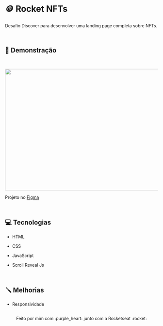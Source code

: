 # :coin: Rocket NFTs 

Desafio Discover para desenvolver uma landing page completa sobre NFTs.

<br>

  
##  :rocket: Demonstração

<br>

<p align ="left">
    <img width = "700" height = "400" src= "assets/gif.gif">
<p>

Projeto no <a href = "https://www.figma.com/file/iLAf0LgtGgES44lVdUAh6l/DD-%2F-Rocket-NFTs-(Copy)?node-id=0%3A1">Figma </a>
<br>


<br>

## :computer: Tecnologias 

- HTML

- CSS

- JavaScript

- Scroll Reveal Js
 
<br>

## :screwdriver: Melhorias

- Responsividade
##

<p align ="center">Feito por mim com :purple_heart: junto com a Rocketseat :rocket: </p>
